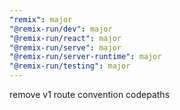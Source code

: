 ```yaml
---
"remix": major
"@remix-run/dev": major
"@remix-run/react": major
"@remix-run/serve": major
"@remix-run/server-runtime": major
"@remix-run/testing": major
---
```


remove v1 route convention codepaths
